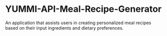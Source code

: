 # YUMMI-API-Meal-Recipe-Generator
An application that assists users in creating personalized meal recipes based on their input ingredients and dietary preferences. 
